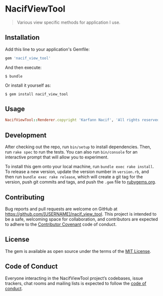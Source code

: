 # NacifViewTool

>  Various view specific methods for application I use.

## Installation

Add this line to your application's Gemfile:

```ruby
gem 'nacif_view_tool'
```

And then execute:

    $ bundle

Or install it yourself as:

    $ gem install nacif_view_tool

## Usage

```ruby
NacifViewTool::Renderer.copyright 'Karfann Nacif', 'All rights reserved'
```

## Development

After checking out the repo, run `bin/setup` to install dependencies. Then, run `rake spec` to run the tests. You can also run `bin/console` for an interactive prompt that will allow you to experiment.

To install this gem onto your local machine, run `bundle exec rake install`. To release a new version, update the version number in `version.rb`, and then run `bundle exec rake release`, which will create a git tag for the version, push git commits and tags, and push the `.gem` file to [rubygems.org](https://rubygems.org).

## Contributing

Bug reports and pull requests are welcome on GitHub at https://github.com/[USERNAME]/nacif_view_tool. This project is intended to be a safe, welcoming space for collaboration, and contributors are expected to adhere to the [Contributor Covenant](http://contributor-covenant.org) code of conduct.

## License

The gem is available as open source under the terms of the [MIT License](https://opensource.org/licenses/MIT).

## Code of Conduct

Everyone interacting in the NacifViewTool project’s codebases, issue trackers, chat rooms and mailing lists is expected to follow the [code of conduct](https://github.com/[USERNAME]/nacif_view_tool/blob/master/CODE_OF_CONDUCT.md).
